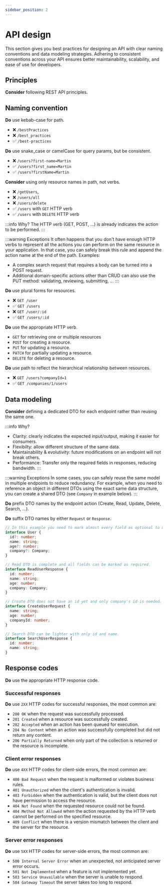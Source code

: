 ```yaml
---
sidebar_position: 2
---
```

# API design

This section gives you best practices for designing an API with clear naming conventions and data modeling strategies.
Adhering to consistent conventions across your API ensures better maintainability, scalability, and ease of use for developers.

## Principles

**Consider** following REST API principles.

## Naming convention

**Do** use kebab-case for path.
- ❌ `/bestPractices` 
- ❌ `/best_practices` 
- ✅ `/best-practices`

**Do** use snake_case or camelCase for query params, but be consistent.
- ❌ `/users?first-name=Martin` 
- ✅ `/users?first_name=Martin` 
- ✅ `/users?firstName=Martin`

**Consider** using only resource names in path, not verbs.
- ❌ `/getUsers`,
- ❌ `/users/all`
- ❌ `/users/delete`
- ✅ `/users` with `GET` HTTP verb
- ✅ `/users` with `DELETE` HTTP verb

:::info Why?
The HTTP verb (GET, POST, ...) is already indicates the action to be performed.
:::

:::warning Exceptions
It often happens that you don't have enough HTTP verbs to represent all the actions you can perform on the same resource in your application.
In that case, you can safely break this rule and append the action name at the end of the path. Examples:

- A complex search request that requires a body can be turned into a POST request.
- Additional domain-specific actions other than CRUD can also use the PUT method: validating, reviewing, submitting, ...
:::

**Do** use plural forms for resources.
- ❌ `GET /user`
- ✅ `GET /users`
- ❌ `GET /user/:id`
- ✅ `GET /users/:id`

**Do** use the appropriate HTTP verb.
- `GET` for retrieving one or multiple resources
- `POST` for creating a resource.
- `PUT` for updating a resource.
- `PATCH` for partially updating a resource.
- `DELETE` for deleting a resource.

**Do** use path to reflect the hierarchical relationship between resources.
- ❌ `GET /users?companyId=1`
- ✅ `GET /companies/1/users`

## Data modeling

**Consider** defining a dedicated DTO for each endpoint rather than reusing the same one.

:::info Why?
- Clarity: clearly indicates the expected input/output, making it easier for consumers.
- Flexibilty: allow different structure of the same data.
- Maintainability & evolutivity: future modifications on an endpoint will not break others.
- Performance: Transfer only the required fields in responses, reducing bandwidth.
:::

:::warning Exceptions
In some cases, you can safely reuse the same model in multiple endpoints to reduce redundancy. For example, when you need to reference an object in different DTOs using the exact same data structure, 
you can create a shared DTO (see `Company` in example below).
:::

**Do** prefix DTO names by the endpoint action (Create, Read, Update, Delete, Search, ...).

**Do** suffix DTO names by either `Request` or `Response`.

```ts title="❌ Example"
// In this example you need to mark almost every field as optional to match all use cases.
interface User {
  id?: number;
  name: string;
  age?: number;
  company?: Company;
}
```

```ts title="✅ Example"
// Read DTO is complete and all fields can be marked as required.
interface ReadUserResponse {
  id: number;
  name: string;
  age: number;
  company: Company;
}

// Create DTO does not have an id yet and only company's id is needed.
interface CreateUserRequest {
  name: string;
  age: number;
  companyId: number;
}

// Search DTO can be lighter with only id and name.
interface SearchUserResponse {
  id: number;
  name: string;
}
```

## Response codes

**Do** use the appropriate HTTP response code.

### Successful responses
**Do** use `2XX` HTTP codes for successful responses, the most common are:

- `200 OK` when the request was successfully processed.
- `201 Created` when a resource was successfully created.
- `202 Accepted` when an action has been queued for execution.
- `204 No Content` when an action was successfully completed but did not return any content.
- `206 Partially Returned` when only part of the collection is returned or the resource is incomplete.

### Client error responses

**Do** use `4XX` HTTP codes for client-side errors, the most common are:

- `400 Bad Request` when the request is malformed or violates business rules.
- `401 Unauthorized` when the client's authentication is invalid.
- `403 Forbidden` when the authentication is valid, but the client does not have permission to access the resource.
- `404 Not Found` when the requested resource could not be found.
- `404 Method Not Allowed` when the action requested by the HTTP verb cannot be performed on the specified resource.
- `409 Conflict` when there is a version mismatch between the client and the server for the resource.

### Server error responses

**Do** use `5XX` HTTP codes for server-side errors, the most common are:

- `500 Internal Server Error` when an unexpected, not anticipated server error occurs.
- `501 Not Implemented` when a feature is not implemented yet.
- `503 Service Unavailable` when the server is unable to respond.
- `504 Gateway Timeout` the server takes too long to respond.

